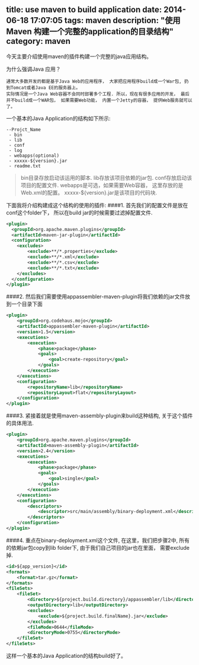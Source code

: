 title: use maven to build application
date: 2014-06-18 17:07:05
tags: maven
description: "使用Maven 构建一个完整的application的目录结构"
category: maven
---

今天主要介绍使用maven的插件构建一个完整的java应用结构。 

为什么强调Java 应用？

	通常大多数开发的都是基于Java Web的应用程序， 大家把应用程序build成一个War包, 扔到Tomcat或者Java EE的服务器上。 
	实际情况是一个Java Web容器不会同时部署多个工程. 所以，现在有很多应用的开发， 最后并不build成一个WAR包， 如果需要Web功能， 内置一个Jetty的容器， 提供Web服务就可以了。

<!-- more -->

一个基本的Java Application的结构如下所示:

	--Projct_Name
	 - bin
	 - lib
	 - conf
	 - log
	 - webapps(optional)
	 - xxxxx-${version}.jar
	 - readme.txt

> bin目录存放启动该运用的脚本.
> lib存放该项目依赖的jar包.
> conf存放启动该项目的配置文件.
> webapps是可选，如果需要Web容器， 这里存放的是Web.xml的配置。
> xxxxx-${version}.jar是该项目的代码块.

下面我将介绍构建成这个结构的使用的插件:
####1. 首先我们的配置文件是放在conf这个folder下， 所以在build jar的时候需要过滤掉配置文件.
```xml
<plugin>
  <groupId>org.apache.maven.plugins</groupId>
  <artifactId>maven-jar-plugin</artifactId>
  <configuration>
	<excludes>
		<exclude>**/*.properties</exclude>
		<exclude>**/*.xml</exclude>
		<exclude>**/*.csv</exclude>
		<exclude>**/*.txt</exclude>
	</excludes>
  </configuration>
</plugin>
```

####2. 然后我们需要使用appassembler-maven-plugin将我们依赖的jar文件放到一个目录下面
```xml
<plugin>
	<groupId>org.codehaus.mojo</groupId>
	<artifactId>appassembler-maven-plugin</artifactId>
	<version>1.5</version>
	<executions>
		<execution>
			<phase>package</phase>
			<goals>
				<goal>create-repository</goal>
			</goals>
		</execution>
	</executions>
	<configuration>
		<repositoryName>lib</repositoryName>
		<repositoryLayout>flat</repositoryLayout>
	</configuration>
</plugin>
```

####3. 紧接着就是使用maven-assembly-plugin来build这种结构, 关于这个插件的具体用法. 
```xml
<plugin>
	<groupId>org.apache.maven.plugins</groupId>
	<artifactId>maven-assembly-plugin</artifactId>
	<version>2.4</version>
	<executions>
		<execution>
			<phase>package</phase>
			<goals>
				<goal>single</goal>
			</goals>
		</execution>
	</executions>
	<configuration>
		<descriptors>
			<descriptor>src/main/assembly/binary-deployment.xml</descriptor>
		</descriptors>
	</configuration>
</plugin>
```
####4. 重点在binary-deployment.xml这个文件, 在这里，我们把步骤2中, 所有的依赖jar包copy到lib folder下, 由于我们自己项目的jar也在里面， 需要exclude掉.
```xml
<id>${app_version}</id>
<formats>
	<format>tar.gz</format>
</formats>
<fileSets>
	<fileSet>
		<directory>${project.build.directory}/appassembler/lib</directory>
		<outputDirectory>lib</outputDirectory>
		<excludes>
			<exclude>${project.build.finalName}.jar</exclude>
		</excludes>
		<fileMode>0644</fileMode>
		<directoryMode>0755</directoryMode>
	</fileSet>
</fileSets>
```
这样一个基本的Java Application的结构build好了。